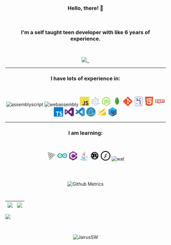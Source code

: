 <h3 align="center">Hello, there! 👋</h3>

<br>
<h3 align="center">I'm a self taught teen developer with like 6 years of experience.</h3>
<br>

<p align="center">
 <a target="_blank" href=https://github.com/JairusSW>
  <img src=https://img.shields.io/github/followers/JairusSW?label=follow%20me&style=social />
  &nbsp;
</a>
</p>

<hr>
<h3 align="center">I have lots of experience in:</h3>
<br>

<p align="center">
<img src=https://avatars.githubusercontent.com/u/28916798?s=200&v=4 alt=assemblyscript width="30" height="30"/>
<img src=https://raw.githubusercontent.com/wasmerio/vscode-wasm/008e8f5a33c4dc1444d062bdfc124813f6acbaf4/images/vscode-wasm-logo.svg alt=webassembly width="30" height="30"/>
<img src=https://raw.githubusercontent.com/devicons/devicon/master/icons/javascript/javascript-original.svg alt=javascript width="30" height="30"/>
<img src=https://github.com/devicons/devicon/blob/master/icons/electron/electron-original.svg alt=electron width="30" height="30"/>
<img src=https://raw.githubusercontent.com/devicons/devicon/master/icons/nodejs/nodejs-original.svg alt=nodejs width="30" height="30"/>
<img src=https://raw.githubusercontent.com/devicons/devicon/master/icons/mongodb/mongodb-original.svg alt=mongodb width="30" height="30"/>
<img src=https://raw.githubusercontent.com/devicons/devicon/master/icons/git/git-original.svg alt=git width="30" height="30"/>
<img src=https://github.com/devicons/devicon/blob/master/icons/heroku/heroku-original.svg alt=heroku width="30" height="30"/>
<img src=https://github.com/devicons/devicon/blob/master/icons/html5/html5-original.svg alt=html5 width="30" height="30"/>
<img src=https://github.com/devicons/devicon/blob/master/icons/npm/npm-original-wordmark.svg alt=npm width="30" height="30"/>
<img src=https://github.com/devicons/devicon/blob/master/icons/typescript/typescript-original.svg alt=typescript width="30" height="30"/>
<img src=https://github.com/devicons/devicon/blob/master/icons/visualstudio/visualstudio-plain.svg alt=visualstudio width="30" height="30"/>
<img src=https://github.com/devicons/devicon/blob/master/icons/vscode/vscode-original.svg alt=vscode width="30" height="30"/>
<img src=https://github.com/devicons/devicon/blob/master/icons/yarn/yarn-original.svg alt=yarn width="30" height="30"/>
<img src=https://github.com/devicons/devicon/blob/master/icons/rocksdb/rocksdb-plain.svg alt=rocksdb width="30" height="30"/>
<img src=https://github.com/devicons/devicon/blob/master/icons/sequelize/sequelize-original.svg alt=sequelize width="30" height="30"/>
</p>

<hr>
<h3 align="center">I am learning:</h3>
<br>

<p align="center">
<img src=https://github.com/devicons/devicon/blob/master/icons/threejs/threejs-original.svg alt=threejs width="30" height="30"/>
<img src=https://github.com/devicons/devicon/blob/master/icons/arduino/arduino-original.svg alt=arduino width="30" height="30"/>
<img src=https://github.com/devicons/devicon/blob/master/icons/csharp/csharp-original.svg alt=csharp width="30" height="30"/>
<img src=https://github.com/devicons/devicon/blob/master/icons/java/java-original.svg alt=java width="30" height="30"/>
<img src=https://raw.githubusercontent.com/devicons/devicon/2ae2a900d2f041da66e950e4d48052658d850630/icons/rust/rust-plain.svg alt=rust style="background-color: rgb(255, 255, 255);" width="30" height="30"/>
<img src=https://github.com/devicons/devicon/blob/master/icons/socketio/socketio-original.svg alt=socketio width="30" height="30"/>
<img src=https://raw.githubusercontent.com/wasmerio/vscode-wasm/008e8f5a33c4dc1444d062bdfc124813f6acbaf4/images/vscode-wasm-logo.svg alt=wat width="30" height="30"/>
</p>

<br><br>

<p align="center">

<img width="500" src="https://metrics.lecoq.io/JairusSW" alt="Github Metrics">
  
<br>

</p>

<br>

|![](https://github-readme-stats.vercel.app/api?username=JairusSW&&show_icons=true&title_color=ffffff&icon_color=bb2acf&text_color=daf7dc&bg_color=151515)|![](https://github-readme-stats.vercel.app/api/top-langs/?username=blueedgetechno&layout=compact&theme=tokyonight&langs_count=10)|
|-|-|

![](https://activity-graph.herokuapp.com/graph?username=JairusSW&theme=redical)

<br>
<p align="center"><p align="center"> <img src="https://komarev.com/ghpvc/?username=JairusSW" alt="JairusSW"/> </p>  </p>
<br>
